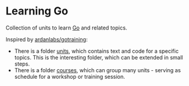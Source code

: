 # Learning Go

Collection of units to learn [Go](https://golang.org/) and related topics.

Inspired by [ardanlabs/gotraining](https://github.com/ardanlabs/gotraining/):

* There is a folder [units](units), which contains text and code for a specific
  topics. This is the interesting folder, which can be extended in small steps.
* There is a folder [courses](courses), which can group many units - serving as
  schedule for a workshop or training session.



